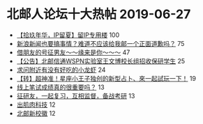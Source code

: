 # 北邮人论坛十大热帖 2019-06-27

- [【拾玖年华，IP留夏】留IP专用楼](https://bbs.byr.cn/article/Talking/6131566) 100
- [新浪新闻也要搞事情？难道不应该给我邮一个正面道歉吗？](https://bbs.byr.cn/article/Feeling/3114925) 75
- [借朋友的号征男友～～缘来是你～～～](https://bbs.byr.cn/article/Friends/1929922) 47
- [【公告】北邮信通WSPN实验室王文博校长组招收保研学生](https://bbs.byr.cn/article/AimGraduate/1170053) 25
- [求问附近有没有好吃的小龙虾](https://bbs.byr.cn/article/Food/502777) 24
- [【转】超神准！星座小王子独创的新型占卜、來一起試玩一下！](https://bbs.byr.cn/article/Constellations/326533) 19
- [线上笔试成绩真的很重要吗？](https://bbs.byr.cn/article/Job/2038227) 13
- [征研友，一起复习，互相监督，备战考研](https://bbs.byr.cn/article/Travel/142687) 13
- [出肌肉科技](https://bbs.byr.cn/article/Gymnasium/113953) 12
- [北邮新校徽](https://bbs.byr.cn/article/Picture/3244061) 12


